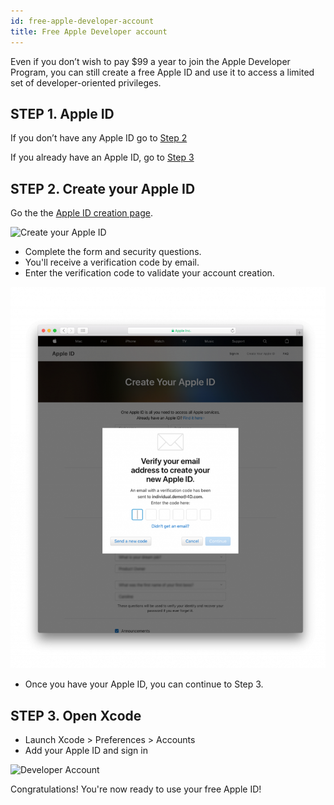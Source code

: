 ```yaml
---
id: free-apple-developer-account
title: Free Apple Developer account 
---
```


Even if you don’t wish to pay $99 a year to join the Apple Developer Program, you can still create a free Apple ID and use it to access a limited set of developer-oriented privileges. 

## STEP 1. Apple ID

If you don’t have any Apple ID go to [Step 2](#step-2-create-your-apple-id)

If you already have an Apple ID, go to [Step 3](#step-3-open-xcode)

## STEP 2. Create your Apple ID

Go the the [Apple ID creation page](https://appleid.apple.com/).

![Create your Apple ID](assets/en/deploy-app-store/Apple-ID-Creation-Page-4D-for-iOS.png)

* Complete the form and security questions.
* You'll receive a verification code by email.
* Enter the verification code to validate your account creation.

![Register Developer Program](img/Register-developer-program-4D-for-iOS.png)

* Once you have your Apple ID, you can continue to Step 3.

## STEP 3. Open Xcode

* Launch Xcode > Preferences > Accounts
* Add your Apple ID and sign in 

![Developer Account](img/Developer-Account-4D-for-iOS.png)
 
Congratulations! You're now ready to use your free Apple ID!

